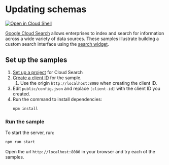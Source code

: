 # Updating schemas

[![Open in Cloud Shell][cloudshell-badge]][cloudshell-open]

[Google Cloud Search][cloud-search] allows enterprises to index and search
for information across a wide variety of data sources. These samples
illustrate building a custom search interface using the
[search widget][widget-guide].

## Set up the samples

1. [Set up a project][project-setup] for Cloud Search
1. [Create a client ID][create-client-id] for the sample.
   1. Use the origin `http://localhost:8080` when creating the client ID.
1. Edit `public/config.json` and replace `[client-id]` with the client ID
   you created.
1. Run the command to install dependencies:
   ```sh
   npm install
   ```

### Run the sample

To start the server, run:

```sh
npm run start
```

Open the url `http://localhost:8080` in your browser and try each
of the samples.

[cloudshell-badge]: http://gstatic.com/cloudssh/images/open-btn.png
[cloudshell-open]: https://console.cloud.google.com/cloudshell/open?git_repo=https://github.com/gsuitedevs/cloud-search-samples&page=editor&open_in_editor=serving/widget/README.md
[cloud-search]: https://developers.google.com/cloud-search/
[project-setup]: https://developers.google.com/cloud-search/docs/guides/project-setup
[maven-install]: http://maven.apache.org/install.html
[widget-guide]: https://developers.google.com/cloud-search/docs/guides/search-widget
[create-client-id]: https://developers.google.com/cloud-search/docs/guides/search-widget#generate_a_client_id_for_the_application
